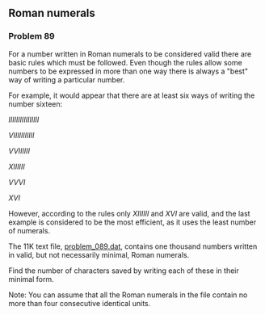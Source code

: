 ﻿## Roman numerals
### Problem 89

For a number written in Roman numerals to be considered valid there are basic rules which must be followed. Even though the rules allow some numbers to be expressed in more than one way there is always a "best" way of writing a particular number.

For example, it would appear that there are at least six ways of writing the number sixteen:

$IIIIIIIIIIIIIIII$

$VIIIIIIIIIII$

$VVIIIIII$

$XIIIIII$

$VVVI$

$XVI$

However, according to the rules only $XIIIIII$ and $XVI$ are valid, and the last example is considered to be the most efficient, as it uses the least number of numerals.

The 11K text file, [problem_089.dat](../Data/problem_089.dat), contains one thousand numbers written in valid, but not necessarily minimal, Roman numerals.

Find the number of characters saved by writing each of these in their minimal form.

Note: You can assume that all the Roman numerals in the file contain no more than four consecutive identical units.
